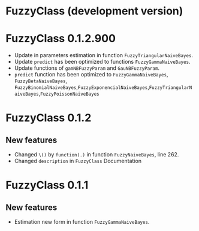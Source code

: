 # FuzzyClass (development version)


# FuzzyClass 0.1.2.900

- Update in parameters estimation in function `FuzzyTriangularNaiveBayes`.
- Update `predict` has been optimized to functions `FuzzyGammaNaiveBayes`.
- Update functions of `gamNBFuzzyParam` and `GauNBFuzzyParam`.
- `predict` function has been optimized to `FuzzyGammaNaiveBayes`, `FuzzyBetaNaiveBayes`, `FuzzyBinomialNaiveBayes`,`FuzzyExponencialNaiveBayes`,`FuzzyTriangularNaiveBayes`,`FuzzyPoissonNaiveBayes`

# FuzzyClass 0.1.2

## New features

- Changed `\()` by `function(.)` in function `FuzzyNaiveBayes`, line 262.
- Changed `description` in `FuzzyClass` Documentation



# FuzzyClass 0.1.1

## New features

- Estimation new form in function `FuzzyGammaNaiveBayes`.

